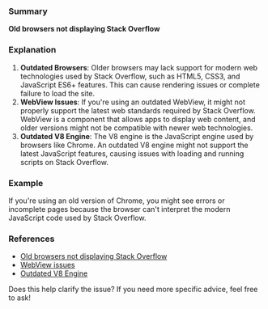 ### Summary
**Old browsers not displaying Stack Overflow**

### Explanation
1. **Outdated Browsers**: Older browsers may lack support for modern web technologies used by Stack Overflow, such as HTML5, CSS3, and JavaScript ES6+ features. This can cause rendering issues or complete failure to load the site.
2. **WebView Issues**: If you're using an outdated WebView, it might not properly support the latest web standards required by Stack Overflow. WebView is a component that allows apps to display web content, and older versions might not be compatible with newer web technologies.
3. **Outdated V8 Engine**: The V8 engine is the JavaScript engine used by browsers like Chrome. An outdated V8 engine might not support the latest JavaScript features, causing issues with loading and running scripts on Stack Overflow.

### Example
If you're using an old version of Chrome, you might see errors or incomplete pages because the browser can't interpret the modern JavaScript code used by Stack Overflow.

### References
- [Old browsers not displaying Stack Overflow](https://www.reddit.com/r/OutOfTheLoop/comments/irid6q/what_is_going_on_with_all_the_common_browsers_no/)
- [WebView issues](https://github.com/webview/webview/issues/752)
- [Outdated V8 Engine](https://www.reddit.com/r/MicrosoftEdge/comments/m9x0xj/microsoft_edge_webview2_runtime_is_a_huge_problem/)

Does this help clarify the issue? If you need more specific advice, feel free to ask!
